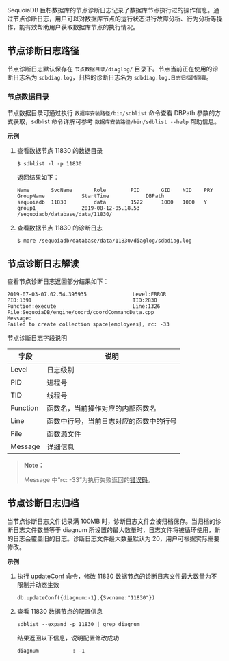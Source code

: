 [^_^]:
    节点诊断日志
    作者：黎锐昌
    时间：20190703
    时间：20190812
    评审意见
    王涛：
    许建辉：20191122


SequoiaDB 巨杉数据库的节点诊断日志记录了数据库节点执行过的操作信息。通过节点诊断日志，用户可以对数据库节点的运行状态进行故障分析、行为分析等操作，能有效帮助用户获取数据库节点的执行情况。

节点诊断日志路径
----

节点诊断日志默认保存在 `节点数据目录/diaglog/` 目录下。节点当前正在使用的诊断日志名为 `sdbdiag.log`，归档的诊断日志名为 `sdbdiag.log.日志归档时间戳`。

### 节点数据目录

节点数据目录可通过执行 `数据库安装路径/bin/sdblist` 命令查看 DBPath 参数的方式获取，sdblist 命令详解可参考 `数据库安装路径/bin/sdblist --help` 帮助信息。

**示例**

1. 查看数据节点 11830 的数据目录

   ```lang-bash
   $ sdblist -l -p 11830
   ```

   返回结果如下：

   ```lang-text
   Name       SvcName       Role        PID       GID    NID    PRY  GroupName            StartTime            DBPath
   sequoiadb  11830         data        1522      1000   1000   Y    group1               2019-08-12-05.18.53  /sequoiadb/database/data/11830/
   ```

2. 查看数据节点 11830 的诊断日志

   ```lang-bash
   $ more /sequoiadb/database/data/11830/diaglog/sdbdiag.log
   ```

节点诊断日志解读
----

查看节点诊断日志返回部分结果如下：

```lang-text
2019-07-03-07.02.54.395935               Level:ERROR
PID:1391                                 TID:2830
Function:execute                         Line:1326
File:SequoiaDB/engine/coord/coordCommandData.cpp
Message:
Failed to create collection space[employees], rc: -33
```

节点诊断日志字段说明

| 字段     | 说明                                   |
| -------- | -------------------------------------- |
| Level    | 日志级别                               |
| PID      | 进程号                                 |
| TID      | 线程号                                 |
| Function | 函数名，当前操作对应的内部函数名       |
| Line     | 函数中行号，当前日志对应的函数中的行号 |
| File     | 函数源文件                             |
| Message  | 详细信息                               |

> **Note：**
>
> Message 中“rc: -33”为执行失败返回的[错误码][errorCode]。

节点诊断日志归档
----

当节点诊断日志文件记录满 100MB 时，诊断日志文件会被归档保存。当归档的诊断日志文件数量等于 diagnum 所设置的最大数量时，日志文件将被循环使用，新的日志会覆盖旧的日志。诊断日志文件最大数量默认为 20，用户可根据实际需要修改。

**示例**

1. 执行 [updateConf][updateConf] 命令，修改 11830 数据节点的诊断日志文件最大数量为不限制并动态生效

   ```lang-javascript
   db.updateConf({diagnum:-1},{Svcname:"11830"})
   ```

2. 查看 11830 数据节点的配置信息

   ```lang-bash
   sdblist --expand -p 11830 | grep diagnum
   ```

   结果返回以下信息，说明配置修改成功

   ```lang-text
   diagnum           : -1
   ```

[^_^]: 
    如下链接没有，后面补充

[errorCode]:manual/Manual/Sequoiadb_error_code.md
[updateConf]: manual/Manual/Sequoiadb_Command/Sdb/updateConf.md
